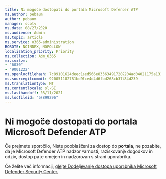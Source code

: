 ```yaml
---
title: Ni mogoče dostopati do portala Microsoft Defender ATP
ms.author: pebaum
author: pebaum
manager: scotv
ms.date: 08/27/2020
ms.audience: Admin
ms.topic: article
ms.service: o365-administration
ROBOTS: NOINDEX, NOFOLLOW
localization_priority: Priority
ms.collection: Adm_O365
ms.custom:
- "6030"
- "9001222"
ms.openlocfilehash: 7c89101624deec1aed566e833634917207204ad04021175a131a0f14f79317f6
ms.sourcegitcommit: 920051182781bd97ce4d4d6fbd268cb37b84d239
ms.translationtype: MT
ms.contentlocale: sl-SI
ms.lasthandoff: 08/11/2021
ms.locfileid: "57899296"
---
```

# <a name="unable-to-access-the-microsoft-defender-atp-portal"></a>Ni mogoče dostopati do portala Microsoft Defender ATP

Če prejmete sporočilo, Niste pooblaščeni za dostop do **portala**, ne pozabite, da je Microsoft Defender ATP nadzor varnosti, raziskovanje dogodkov in odziv, dostop pa je omejen in nadzorovan s strani uporabnika. 

Če želite več informacij, [glejte Dodeljevanje dostopa uporabnika Microsoft Defender Security Center.](https://docs.microsoft.com/windows/threat-protection/windows-defender-atp/assign-portal-access-windows-defender-advanced-threat-protection)
